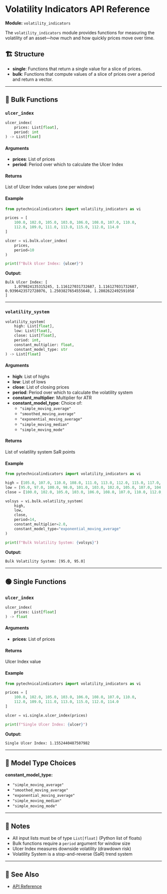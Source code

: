 # Volatility Indicators API Reference

**Module:** `volatility_indicators`  

The `volatility_indicators` module provides functions for measuring the volatility of an asset—how much and how quickly prices move over time.

## 🏗️ Structure

- **single**: Functions that return a single value for a slice of prices.
- **bulk**: Functions that compute values of a slice of prices over a period and return a vector.

---

## 🚀 Bulk Functions

### `ulcer_index`
```python
ulcer_index(
    prices: List[float],
    period: int
) -> List[float]
```

#### Arguments
- **prices**: List of prices
- **period**: Period over which to calculate the Ulcer Index

#### Returns
List of Ulcer Index values (one per window)

#### Example
```python
from pytechnicalindicators import volatility_indicators as vi

prices = [
    100.0, 102.0, 105.0, 103.0, 106.0, 108.0, 107.0, 110.0, 
    112.0, 109.0, 111.0, 113.0, 115.0, 112.0, 114.0
]

ulcer = vi.bulk.ulcer_index(
    prices,
    period=10
)

print(f"Bulk Ulcer Index: {ulcer}")
```

**Output:**
```
Bulk Ulcer Index: [
    1.079824135315245, 1.116127031732687, 1.116127031732687, 0.9396423572728076, 1.2503827654555648, 1.2802622492591058
]
```

---

### `volatility_system`
```python
volatility_system(
    high: List[float],
    low: List[float],
    close: List[float],
    period: int,
    constant_multiplier: float,
    constant_model_type: str
) -> List[float]
```

#### Arguments
- **high**: List of highs
- **low**: List of lows
- **close**: List of closing prices
- **period**: Period over which to calculate the volatility system
- **constant_multiplier**: Multiplier for ATR
- **constant_model_type**: Choice of:
    - `"simple_moving_average"`
    - `"smoothed_moving_average"`
    - `"exponential_moving_average"`
    - `"simple_moving_median"`
    - `"simple_moving_mode"`

#### Returns
List of volatility system SaR points

#### Example
```python
from pytechnicalindicators import volatility_indicators as vi

high = [105.0, 107.0, 110.0, 108.0, 111.0, 113.0, 112.0, 115.0, 117.0, 114.0, 116.0, 118.0, 120.0, 117.0, 119.0]
low = [95.0, 97.0, 100.0, 98.0, 101.0, 103.0, 102.0, 105.0, 107.0, 104.0, 106.0, 108.0, 110.0, 107.0, 109.0]
close = [100.0, 102.0, 105.0, 103.0, 106.0, 108.0, 107.0, 110.0, 112.0, 109.0, 111.0, 113.0, 115.0, 112.0, 114.0]

volsys = vi.bulk.volatility_system(
    high,
    low,
    close,
    period=14,
    constant_multiplier=2.0,
    constant_model_type="exponential_moving_average"
)

print(f"Bulk Volatility System: {volsys}")
```

**Output:**
```
Bulk Volatility System: [95.0, 95.0]
```

---

## 🟢 Single Functions

### `ulcer_index`
```python
ulcer_index(
    prices: List[float]
) -> float
```

#### Arguments
- **prices**: List of prices

#### Returns
Ulcer Index value

#### Example
```python
from pytechnicalindicators import volatility_indicators as vi

prices = [
    100.0, 102.0, 105.0, 103.0, 106.0, 108.0, 107.0, 110.0, 
    112.0, 109.0, 111.0, 113.0, 115.0, 112.0, 114.0
]

ulcer = vi.single.ulcer_index(prices)

print(f"Single Ulcer Index: {ulcer}")
```

**Output:**
```
Single Ulcer Index: 1.1552440487507982
```

---

## 🧩 Model Type Choices

**constant_model_type:**  
- `"simple_moving_average"`
- `"smoothed_moving_average"`
- `"exponential_moving_average"`
- `"simple_moving_median"`
- `"simple_moving_mode"`

---

## 📝 Notes

- All input lists must be of type `List[float]` (Python list of floats)
- Bulk functions require a `period` argument for window size
- Ulcer Index measures downside volatility (drawdown risk)
- Volatility System is a stop-and-reverse (SaR) trend system

---

## 🔗 See Also

- [API Reference](../api/index.md)

